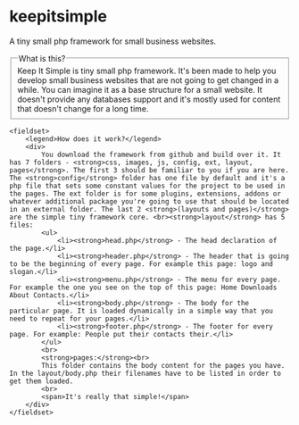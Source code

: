 keepitsimple
============

A tiny small php framework for small business websites.

<div>
	<fieldset>
		<legend>What is this?</legend>
		<div>
			Keep It Simple is tiny small php framework. It's been made to help you develop small business websites that are not going to get changed in a while. You can imagine it as a base structure for a small website. It doesn't provide any databases support and it's mostly used for content that doesn't change for a long time.
		</div>
	</fieldset>
	
	<fieldset>
		<legend>How does it work?</legend>
		<div>
			You download the framework from github and build over it. It has 7 folders - <strong>css, images, js, config, ext, layout, pages</strong>. The first 3 should be familiar to you if you are here. The <strong>config</strong> folder has one file by default and it's a php file that sets some constant values for the project to be used in the pages. The ext folder is for some plugins, extensions, addons or whatever additional package you're going to use that should be located in an external folder. The last 2 <strong>(layouts and pages)</strong> are the simple tiny framework core. <br><strong>layout</strong> has 5 files: 
			<ul>
				<li><strong>head.php</strong> - The head declaration of the page.</li>
				<li><strong>header.php</strong> - The header that is going to be the beginning of every page. For example this page: logo and slogan.</li>
				<li><strong>menu.php</strong> - The menu for every page. For example the one you see on the top of this page: Home Downloads About Contacts.</li>
				<li><strong>body.php</strong> - The body for the particular page. It is loaded dynamically in a simple way that you need to repeat for your pages.</li>
				<li><strong>footer.php</strong> - The footer for every page. For example: People put their contacts their.</li>
			</ul>
			<br>
			<strong>pages:</strong><br>
			This folder contains the body content for the pages you have. In the layout/body.php their filenames have to be listed in order to get them loaded.
			<br>
			<span>It's really that simple!</span>
		</div>
	</fieldset>
</div>